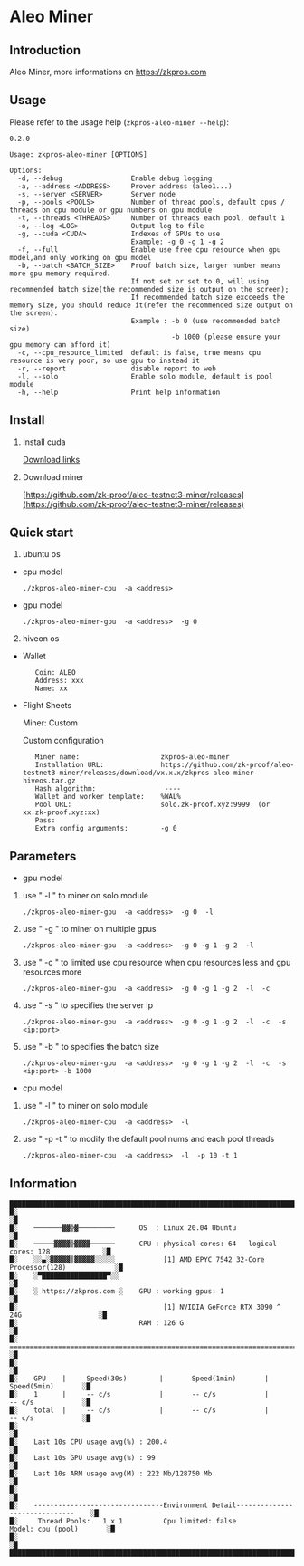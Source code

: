 # Aleo Miner

## Introduction
Aleo Miner, more informations on https://zkpros.com

## Usage

Please refer to the usage help (`zkpros-aleo-miner --help`):

```
0.2.0

Usage: zkpros-aleo-miner [OPTIONS]

Options:
  -d, --debug                 Enable debug logging
  -a, --address <ADDRESS>     Prover address (aleo1...)
  -s, --server <SERVER>       Server node
  -p, --pools <POOLS>         Number of thread pools, default cpus / threads on cpu module or gpu numbers on gpu module
  -t, --threads <THREADS>     Number of threads each pool, default 1
  -o, --log <LOG>             Output log to file
  -g, --cuda <CUDA>           Indexes of GPUs to use
                              Example: -g 0 -g 1 -g 2
  -f, --full                  Enable use free cpu resource when gpu model,and only working on gpu model
  -b, --batch <BATCH_SIZE>    Proof batch size, larger number means more gpu memory required.
                              If not set or set to 0, will using recommended batch size(the recommended size is output on the screen);
                              If recommended batch size excceeds the memory size, you should reduce it(refer the recommended size output on the screen).
                              Example : -b 0 (use recommended batch size)
                                        -b 1000 (please ensure your gpu memory can afford it) 
  -c, --cpu_resource_limited  default is false, true means cpu resource is very poor, so use gpu to instead it
  -r, --report                disable report to web
  -l, --solo                  Enable solo module, default is pool module
  -h, --help                  Print help information

```
## Install

1. Install cuda

   [Download links](https://developer.nvidia.com/cuda-11-6-2-download-archive)


2. Download miner

   [https://github.com/zk-proof/aleo-testnet3-miner/releases](https://github.com/zk-proof/aleo-testnet3-miner/releases)

## Quick start

1. ubuntu os

 - cpu model
    ```
    ./zkpros-aleo-miner-cpu  -a <address>  
    ```
 - gpu model
    ```
    ./zkpros-aleo-miner-gpu  -a <address>  -g 0 
    ```

2. hiveon os
- Wallet
    ```
       Coin: ALEO
       Address: xxx
       Name: xx
     ```

- Flight Sheets
   
  Miner:  Custom

  Custom configuration
    ```
       Miner name:                    zkpros-aleo-miner
       Installation URL:              https://github.com/zk-proof/aleo-testnet3-miner/releases/download/vx.x.x/zkpros-aleo-miner-hiveos.tar.gz
       Hash algorithm:                 ----
       Wallet and worker template:    %WAL%
       Pool URL:                      solo.zk-proof.xyz:9999  (or xx.zk-proof.xyz:xx)
       Pass:
       Extra config arguments:        -g 0
     ```
## Parameters
- gpu model
1. use " -l " to miner on solo module
    ```
    ./zkpros-aleo-miner-gpu  -a <address>  -g 0  -l
    ```
2. use " -g  " to miner on multiple gpus

    ```
    ./zkpros-aleo-miner-gpu  -a <address>  -g 0 -g 1 -g 2  -l
    ```
3. use " -c  " to limited use cpu resource when cpu resources less and gpu resources more

    ```
    ./zkpros-aleo-miner-gpu  -a <address>  -g 0 -g 1 -g 2  -l  -c
    ```
4. use " -s  " to specifies the server ip

    ```
    ./zkpros-aleo-miner-gpu  -a <address>  -g 0 -g 1 -g 2  -l  -c  -s <ip:port>
    ```
5. use " -b  " to specifies the batch size

    ```
    ./zkpros-aleo-miner-gpu  -a <address>  -g 0 -g 1 -g 2  -l  -c  -s <ip:port> -b 1000
    ```

- cpu model
1. use " -l " to miner on solo module
    ```
    ./zkpros-aleo-miner-cpu  -a <address>  -l
    ```
2. use " -p  -t " to modify the default pool nums and each pool threads
    ```
    ./zkpros-aleo-miner-cpu  -a <address>  -l  -p 10 -t 1
    ```

## Information
```
████████████████████████████████████████████████████████████████████████████████████████████
█░                                                                                        ░█
█░    ───────▓▓╬▓─────────      OS  : Linux 20.04 Ubuntu                                  ░█
█░    ─────▓▓▓▓╬▓▓▓▓──────      CPU : physical cores: 64   logical cores: 128             ░█
█░    ░░▄░▓▓▓▓▓║▓▓▓▓▓░░░░░            [1] AMD EPYC 7542 32-Core Processor(128)            ░█
█░    ░▀████████████████▀░░                                                               ░█
█░    ░ https://zkpros.com ░    GPU : working gpus: 1                                     ░█
█░                                    [1] NVIDIA GeForce RTX 3090 ^ 24G                   ░█
█░                              RAM : 126 G                                               ░█
█░    ================================================================================    ░█
█░                                                                                        ░█
█░    GPU    |     Speed(30s)        |       Speed(1min)       |        Speed(5min)       ░█
█░    1      |     -- c/s            |       -- c/s            |        -- c/s            ░█
█░    total  |     -- c/s            |       -- c/s            |        -- c/s            ░█
█░                                                                                        ░█
█░    Last 10s CPU usage avg(%) : 200.4                                                   ░█
█░    Last 10s GPU usage avg(%) : 99                                                      ░█
█░    Last 10s ARM usage avg(M) : 222 Mb/128750 Mb                                        ░█
█░                                                                                        ░█
█░    --------------------------------Environment Detail------------------------------    ░█
█░     Thread Pools:   1 x 1          Cpu limited: false          Model: cpu (pool)       ░█
█░                                                                                        ░█
████████████████████████████████████████████████████████████████████████████████████████████
```